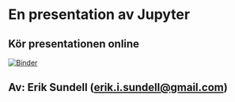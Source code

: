 # En presentation av Jupyter

## Kör presentationen online
[![Binder](http://mybinder.org/badge.svg)](https://mybinder.org/v2/gh/consideRatio/jupyter-presentation/master?filepath=Presentation.ipynb)

## Av: Erik Sundell (erik.i.sundell@gmail.com)